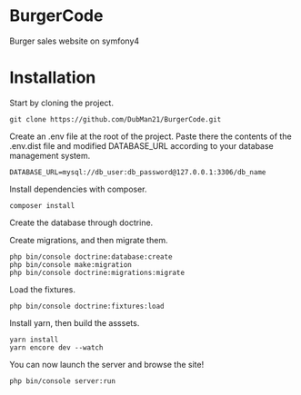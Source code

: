 # BurgerCode
Burger sales website on symfony4

# Installation

Start by cloning the project.


    git clone https://github.com/DubMan21/BurgerCode.git
    

Create an .env file at the root of the project. Paste there the contents of the .env.dist file and modified DATABASE_URL according to your database management system.

  
    DATABASE_URL=mysql://db_user:db_password@127.0.0.1:3306/db_name
    
  
Install dependencies with composer.


    composer install
    

Create the database through doctrine.

Create migrations, and then migrate them.


    php bin/console doctrine:database:create
    php bin/console make:migration
    php bin/console doctrine:migrations:migrate
    

Load the fixtures.


    php bin/console doctrine:fixtures:load
    
    
Install yarn, then build the asssets.


    yarn install
    yarn encore dev --watch
    
    
You can now launch the server and browse the site!


    php bin/console server:run
